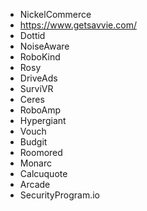 - NickelCommerce
- https://www.getsavvie.com/
- Dottid
- NoiseAware
- RoboKind
- Rosy
- DriveAds
- SurviVR
- Ceres
- RoboAmp
- Hypergiant
- Vouch
- Budgit
- Roomored
- Monarc
- Calcuquote
- Arcade
- SecurityProgram.io
